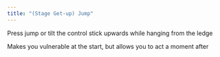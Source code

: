 ```yaml
---
title: "(Stage Get-up) Jump"
---
```


Press jump or tilt the control stick upwards while hanging from the ledge

Makes you vulnerable at the start, but allows you to act a moment after